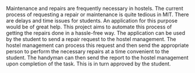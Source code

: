 Maintenance and repairs are frequently necessary in hostels. The current process of requesting a repair or maintenance is quite tedious in 
MIT. There are delays and time issues for students. An application for this purpose would be of great help.
This project aims to automate this process of getting the repairs done in a hassle-free way. The application can be used by the student to
send a repair request to the hostel management. The hostel management can process this request and then send the appropriate person to
perform the necessary repairs at a time convenient to the student. The handyman can then send the report to the hostel management upon
completion of the task. This is in turn approved by the student.
